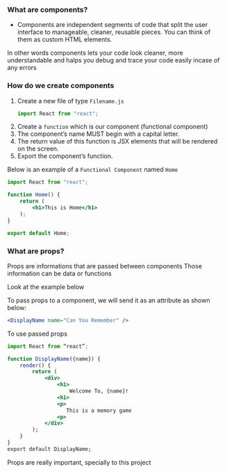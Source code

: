 ### What are components? ###
- Components are independent segments of code that split the user interface to manageable, cleaner, reusable pieces. You can think of them as custom HTML elements.

In other words components lets your code look cleaner, more understandable and halps you debug and trace your code easily incase of any errors 

### How do we create components ###
1. Create a new file of type `Filename.js`
   ```jsx 
   import React from "react";
   ```
2. Create a `function` which is our component (functional component)
3. The component’s name MUST begin with a capital letter.
4. The return value of this function is JSX elements that will be rendered on the screen.
5. Export the component’s function.

Below is an example of a `Functional Component` named `Home` 
```jsx
import React from "react";

function Home() {
    return (
        <h1>This is Home</h1>
    );
}

export default Home;
```

### What are props? ###
Props are informations that are passed between components
Those information can be data or functions 

Look at the example below

To pass props to a component, we will send it as an attribute as shown below:
```jsx
<DisplayName name="Can You Remember" />
```

To use passed props
```jsx
import React from “react”;

function DisplayName({name}) {
    render() {
        return (
            <div>
                <h1>
                    Welcome To, {name}!
                <h1>
                <p>
                   This is a memory game
                <p>
            </div>
        );
    }
}
export default DisplayName;
```

Props are really important, specially to this project
